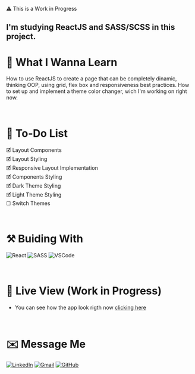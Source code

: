 ⚠️ This is a Work in Progress
## I'm studying ReactJS and SASS/SCSS in this project.

# 📖 What I Wanna Learn
How to use ReactJS to create a page that can be completely dinamic, thinking OOP, using grid, flex box and responsiveness best practices. How to set up and implement a theme color changer, wich I'm working on right now.

<br>

# 📝 To-Do List
🗹 Layout Components<br>
🗹 Layout Styling <br>
🗹 Responsive Layout Implementation <br>
🗹 Components Styling <br>
🗹 Dark Theme Styling <br>
🗹 Light Theme Styling <br>
☐ Switch Themes <br>


<br>

# ⚒️ Buiding With
 <img src="https://img.shields.io/badge/React-20232A?style=for-the-badge&logo=react&logoColor=61DAFB" alt="React"> ![SASS](https://img.shields.io/badge/SASS-hotpink.svg?style=for-the-badge&logo=SASS&logoColor=white) <img src="https://img.shields.io/badge/Visual_Studio_Code-0078D4?style=for-the-badge&logo=visual%20studio%20code&logoColor=white" alt="VSCode">

<br>

# 🔎 Live View (Work in Progress)
- You can see how the app look rigth now [clicking here](https://social-dashboard-app.netlify.app)
 
<br>

# ✉️ Message Me
[![LinkedIn](https://img.shields.io/badge/LinkedIn-0077B5?style=for-the-badge&logo=linkedin&logoColor=white)](https://www.linkedin.com/in/guilherme-ferreira-6841b023/) [![Gmail](https://img.shields.io/badge/Gmail-D14836?style=for-the-badge&logo=gmail&logoColor=white)](mailto:guilhermerera@gmail.com) [![GitHub](https://img.shields.io/github/followers/guilhermerera.svg?style=social&label=Follow&maxAge=2592000)](https://github.com/guilhermerera)
